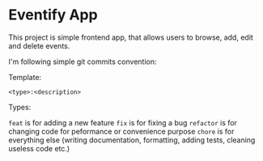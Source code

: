 # Eventify App

This project is simple frontend app, that allows users to browse, add, edit and delete events.

I'm following simple git commits convention:

Template:

`<type>:<description>`

Types:

`feat` is for adding a new feature
`fix` is for fixing a bug
`refactor` is for changing code for peformance or convenience purpose
`chore` is for everything else (writing documentation, formatting, adding tests, cleaning useless code etc.)
